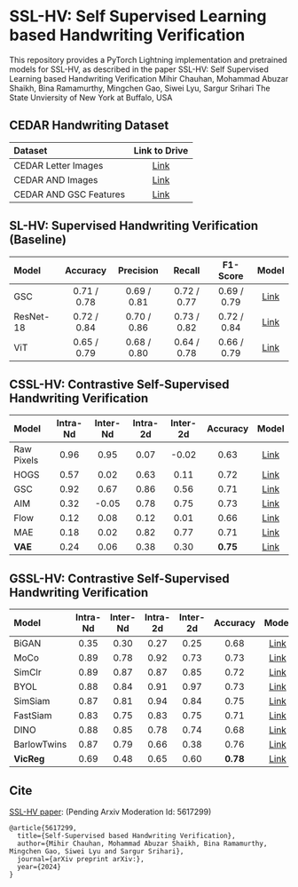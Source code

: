 # SSL-HV: Self Supervised Learning based Handwriting Verification
This repository provides a PyTorch Lightning implementation and pretrained models for SSL-HV, as described in the paper SSL-HV: Self Supervised Learning based Handwriting Verification
Mihir Chauhan, Mohammad Abuzar Shaikh, Bina Ramamurthy, Mingchen Gao, Siwei Lyu, Sargur Srihari 
The State Unviersity of New York at Buffalo, USA
## CEDAR Handwriting Dataset
| Dataset | Link to Drive |
|:-----------|:------------:|
| CEDAR Letter Images | [Link](https://drive.google.com/drive/folders/1fwRlwtfzV_5Pnyxm9ahQLi2eum2rDshk?usp=sharing)  |
| CEDAR AND Images| [Link](https://drive.google.com/drive/folders/1uj6eeaKBmabivxvRqrGokrcCb3B9yAHu?usp=sharing)  |
| CEDAR AND GSC Features | [Link](https://drive.google.com/drive/folders/1sqKDswK-w2elL8uuJD0HdqlBZNd1hvFG?usp=sharing) |

## SL-HV: Supervised Handwriting Verification (Baseline)
| Model                                 | Accuracy  | Precision | Recall    | F1-Score |  Model |
|:--------|:----------:|:----------:|:----------:|:----------:|:----------:|
| GSC             | 0.71 / 0.78 | 0.69 / 0.81 | 0.72 / 0.77 | 0.69 / 0.79 | [Link]() |
| ResNet-18 | 0.72 / 0.84 | 0.70 / 0.86 | 0.73 / 0.82 | 0.72 / 0.84 | [Link]() |
| ViT | 0.65 / 0.79 | 0.68 / 0.80 | 0.64 / 0.78 | 0.66 / 0.79 | [Link]() |

## CSSL-HV: Contrastive Self-Supervised Handwriting Verification
| Model  | Intra-Nd | Inter-Nd | Intra-2d | Inter-2d | Accuracy |  Model |
|:--------|:----------:|:----------:|:----------:|:----------:|:----------:| :----------:|
| Raw Pixels | 0.96     | 0.95     | 0.07     | -0.02    | 0.63     |[Link]() |
| HOGS  | 0.57     | 0.02     | 0.63     | 0.11     | 0.72     |[Link]() |
| GSC   | 0.92     | 0.67     | 0.86     | 0.56     | 0.71     |[Link]() |
| AIM  | 0.32     | -0.05    | 0.78     | 0.75     | 0.73     |[Link]() |
| Flow | 0.12 | 0.08 | 0.12 | 0.01 | 0.66 |[Link]() |
| MAE  | 0.18     | 0.02     | 0.82     | 0.77     | 0.71     |[Link]() |
| **VAE**  | 0.24 | 0.06 | 0.38 | 0.30 | **0.75** |[Link]() |

## GSSL-HV: Contrastive Self-Supervised Handwriting Verification
| Model  | Intra-Nd | Inter-Nd | Intra-2d | Inter-2d | Accuracy |  Model |
|:--------|:----------:|:----------:|:----------:|:----------:|:----------:| :----------:|
| BiGAN  | 0.35 | 0.30 | 0.27 | 0.25 | 0.68 |[Link]() |
| MoCo  | 0.89 | 0.78 | 0.92 | 0.73 | 0.73 |[Link]() |
| SimClr | 0.89 | 0.87 | 0.87 | 0.85 | 0.72 |[Link]() |
| BYOL  | 0.88 | 0.84 | 0.91 | 0.97 | 0.73 |[Link]() |
| SimSiam  | 0.87 | 0.81 | 0.94 | 0.84 | 0.75 |[Link]() |
| FastSiam  | 0.83 | 0.75 | 0.83 | 0.75 | 0.71 |[Link]() |
| DINO | 0.88 | 0.85 | 0.78 | 0.74 | 0.68 |[Link]() |
| BarlowTwins | 0.87 | 0.79 | 0.66 | 0.38 | 0.76 |[Link]() |
| **VicReg** | 0.69 | 0.48 | 0.65 | 0.60 | **0.78** |[Link]() |

## Cite
[SSL-HV paper](https://arxiv.org/): (Pending Arxiv Moderation Id: 5617299)
```
@article{5617299,
  title={Self-Supervised based Handwriting Verification},
  author={Mihir Chauhan, Mohammad Abuzar Shaikh, Bina Ramamurthy, Mingchen Gao, Siwei Lyu and Sargur Srihari},
  journal={arXiv preprint arXiv:},
  year={2024}
}
```
